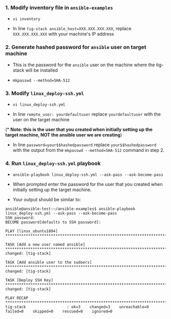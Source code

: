 ### 1. Modify inventory file in `ansible-examples`

- `vi inventory`

- In line `tig-stack ansible_host=XXX.XXX.XXX.XXX`, replace `XXX.XXX.XXX.XXX` with your machine's IP address


### 2. Generate hashed password for `ansible` user on target machine

- This is the password for the `ansible` user on the machine where the tig-stack will be installed

- `mkpasswd --method=SHA-512`


### 3. Modify `linux_deploy-ssh.yml`

- `vi linux_deploy-ssh.yml`

- In line `remote_user: yourdefaultuser` replace `yourdefaultuser` with the user on the target machine 

(* **Note: this is the user that you created when initially setting up the target machine, NOT the ansible user we are creating**)

- In line `password=your$$hashedpassword` replace `your$$hashedpassword` with the output from the `mkpasswd --method=SHA-512` command in step 2.

### 4. Run `linux_deploy-ssh.yml` playbook

- `ansible-playbook linux_deploy-ssh.yml --ask-pass --ask-become-pass`

- When prompted enter the password for the user that you created when initially setting up the target machine.

- Your output should be similar to:

```
ansible@ansible-test:~/ansible-examples$ ansible-playbook linux_deploy-ssh.yml --ask-pass --ask-become-pass
SSH password:
BECOME password[defaults to SSH password]:

PLAY [linux_ubuntu1804] ********************************************************************************************************************

TASK [Add a new user named ansible] ********************************************************************************************************
changed: [tig-stack]

TASK [Add ansible user to the sudoers] *****************************************************************************************************
changed: [tig-stack]

TASK [Deploy SSH Key] **********************************************************************************************************************
changed: [tig-stack]

PLAY RECAP *********************************************************************************************************************************
tig-stack                  : ok=3    changed=3    unreachable=0    failed=0    skipped=0    rescued=0    ignored=0
```
